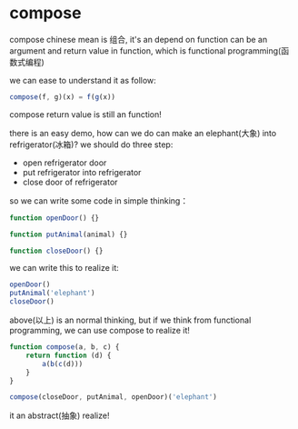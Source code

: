 # compose

compose chinese mean is 组合, it's an depend on function can be an argument and return value in function, which is functional programming(函数式编程)

we can ease to understand it as follow:

```ts
compose(f, g)(x) = f(g(x))
```

compose return value is still an function!

there is an easy demo, how can we do can make an elephant(大象) into refrigerator(冰箱)? we should do three step:

- open refrigerator door
- put refrigerator into refrigerator
- close door of refrigerator

so we can write some code in simple thinking：

```ts
function openDoor() {}

function putAnimal(animal) {}

function closeDoor() {}
```

we can write this to realize it:

```ts
openDoor()
putAnimal('elephant')
closeDoor()
```

above(以上) is an normal thinking, but if we think from functional programming, we can use compose to realize it!

```ts
function compose(a, b, c) {
	return function (d) {
		a(b(c(d)))
	}
}

compose(closeDoor, putAnimal, openDoor)('elephant')
```

it an abstract(抽象) realize!
